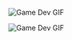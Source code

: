 ![Game Dev GIF](https://www.animatedimages.org/data/media/707/animated-welcome-image-0215.gif)

![Game Dev GIF]([URL=https://www.animatedimages.org/cat-video-games-1629.htm][IMG]https://www.animatedimages.org/data/media/1629/animated-video-game-image-0002.gif[/IMG][/URL])
